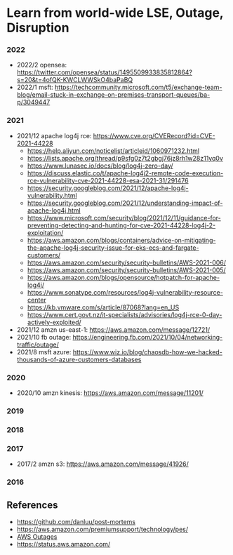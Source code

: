 
# Learn from world-wide LSE, Outage, Disruption

### 2022
* 2022/2 opensea: https://twitter.com/opensea/status/1495509933835812864?s=20&t=4ofQK-KWCLWWSkO4baPaBQ
* 2022/1 msft: https://techcommunity.microsoft.com/t5/exchange-team-blog/email-stuck-in-exchange-on-premises-transport-queues/ba-p/3049447

### 2021
* 2021/12 apache log4j rce: https://www.cve.org/CVERecord?id=CVE-2021-44228 
  - https://help.aliyun.com/noticelist/articleid/1060971232.html
  - https://lists.apache.org/thread/p9sfg0z7t2gbgj76jz8rh1w28z11yq0v
  - https://www.lunasec.io/docs/blog/log4j-zero-day/ 
  - https://discuss.elastic.co/t/apache-log4j2-remote-code-execution-rce-vulnerability-cve-2021-44228-esa-2021-31/291476
  - https://security.googleblog.com/2021/12/apache-log4j-vulnerability.html
  - https://security.googleblog.com/2021/12/understanding-impact-of-apache-log4j.html 
  - https://www.microsoft.com/security/blog/2021/12/11/guidance-for-preventing-detecting-and-hunting-for-cve-2021-44228-log4j-2-exploitation/
  - https://aws.amazon.com/blogs/containers/advice-on-mitigating-the-apache-log4j-security-issue-for-eks-ecs-and-fargate-customers/
  - https://aws.amazon.com/security/security-bulletins/AWS-2021-006/
  - https://aws.amazon.com/security/security-bulletins/AWS-2021-005/
  - https://aws.amazon.com/blogs/opensource/hotpatch-for-apache-log4j/
  - https://www.sonatype.com/resources/log4j-vulnerability-resource-center
  - https://kb.vmware.com/s/article/87068?lang=en_US 
  - https://www.cert.govt.nz/it-specialists/advisories/log4j-rce-0-day-actively-exploited/
* 2021/12 amzn us-east-1: https://aws.amazon.com/message/12721/
* 2021/10 fb outage: https://engineering.fb.com/2021/10/04/networking-traffic/outage/
* 2021/8 msft azure: https://www.wiz.io/blog/chaosdb-how-we-hacked-thousands-of-azure-customers-databases

### 2020
* 2020/10 amzn kinesis: https://aws.amazon.com/message/11201/

### 2019

### 2018

### 2017
* 2017/2 amzn s3: https://aws.amazon.com/message/41926/

### 2016

## References 
* https://github.com/danluu/post-mortems
* https://aws.amazon.com/premiumsupport/technology/pes/ 
* [AWS Outages](https://docs.google.com/spreadsheets/d/1Gcq_h760CgINKjuwj7WuRmLXHIdvsUdzNQCg0g4QvVs/edit#gid=0)
* https://status.aws.amazon.com/
